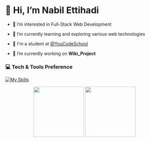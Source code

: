 # 👋 Hi, I’m Nabil Ettihadi

- 👀 I’m interested in Full-Stack Web Development
- 🌱 I’m currently learning and exploring various web technologies
- 🏫 I'm a student at [@YouCodeSchool](https://github.com/YouCodeSchool)


- :telescope: I’m currently working on <strong>Wiki_Project</strong>

### 💻 Tech & Tools Preference
[![My Skills](https://skills.thijs.gg/icons?i=html,css,js,php,git)](https://skills.thijs.gg)

<p align="center">
  <img src="https://github-readme-stats.vercel.app/api/top-langs/?username=erradaoumaimaa&layout=compact&title_color=fff&text_color=fff&bg_color=0D1117" height="160px" />
  <img src="https://github-readme-stats.vercel.app/api?username=erradaoumaimaa&title_color=fff&text_color=fff&icon_color=F7DF1E&bg_color=0D1117&show_icons=true" height="160px"/>
</p>

